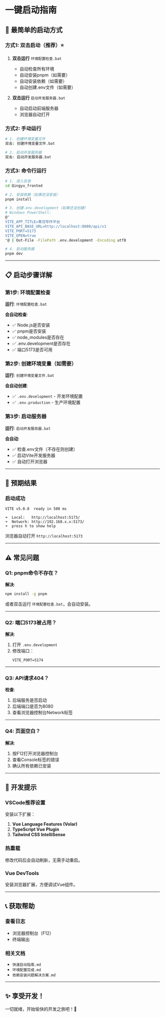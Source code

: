 # 一键启动指南

## 🚀 最简单的启动方式

### 方式1: 双击启动（推荐）⭐

1. **双击运行** `环境配置检查.bat`
   - 自动检查所有环境
   - 自动安装pnpm（如需要）
   - 自动安装依赖（如需要）
   - 自动创建.env文件（如需要）

2. **双击运行** `启动开发服务器.bat`
   - 自动启动前端服务器
   - 浏览器自动打开

### 方式2: 手动运行

```bash
# 1. 创建环境变量文件
双击: 创建环境变量文件.bat

# 2. 启动开发服务器
双击: 启动开发服务器.bat
```

### 方式3: 命令行运行

```bash
# 1. 进入目录
cd Qingyu_fronted

# 2. 安装依赖（如果还没安装）
pnpm install

# 3. 创建.env.development（如果还没创建）
# Windows PowerShell:
@"
VITE_APP_TITLE=青羽写作平台
VITE_API_BASE_URL=http://localhost:8080/api/v1
VITE_PORT=5173
VITE_OPEN=true
"@ | Out-File -FilePath .env.development -Encoding utf8

# 4. 启动服务器
pnpm dev
```

---

## 📋 启动步骤详解

### 第1步: 环境配置检查

**运行**: `环境配置检查.bat`

**会自动检查**:
- ✅ Node.js是否安装
- ✅ pnpm是否安装
- ✅ node_modules是否存在
- ✅ .env.development是否存在
- ✅ 端口5173是否可用

### 第2步: 创建环境变量（如需要）

**运行**: `创建环境变量文件.bat`

**会自动创建**:
- ✅ `.env.development` - 开发环境配置
- ✅ `.env.production` - 生产环境配置

### 第3步: 启动服务器

**运行**: `启动开发服务器.bat`

**会自动**:
- ✅ 检查.env文件（不存在则创建）
- ✅ 启动Vite开发服务器
- ✅ 自动打开浏览器

---

## 🎯 预期结果

### 启动成功

```
VITE v5.0.0  ready in 500 ms

➜  Local:   http://localhost:5173/
➜  Network: http://192.168.x.x:5173/
➜  press h to show help
```

浏览器自动打开 `http://localhost:5173`

---

## ⚠️ 常见问题

### Q1: pnpm命令不存在？

**解决**:
```bash
npm install -g pnpm
```

或者双击运行 `环境配置检查.bat`，会自动安装。

---

### Q2: 端口5173被占用？

**解决**:
1. 打开 `.env.development`
2. 修改端口：
   ```env
   VITE_PORT=5174
   ```

---

### Q3: API请求404？

**检查**:
1. 后端服务是否启动
2. 后端端口是否为8080
3. 查看浏览器控制台Network标签

---

### Q4: 页面空白？

**解决**:
1. 按F12打开浏览器控制台
2. 查看Console标签的错误
3. 确认所有依赖已安装

---

## 🎨 开发提示

### VSCode推荐设置

安装以下扩展：
1. **Vue Language Features (Volar)**
2. **TypeScript Vue Plugin**
3. **Tailwind CSS IntelliSense**

### 热重载

修改代码后会自动刷新，无需手动重启。

### Vue DevTools

安装浏览器扩展，方便调试Vue组件。

---

## 📞 获取帮助

### 查看日志
- 浏览器控制台（F12）
- 终端输出

### 相关文档
- `快速启动指南.md`
- `环境配置完成.md`
- `依赖安装问题解决方案.md`

---

## ✨ 享受开发！

一切就绪，开始愉快的开发之旅吧！🚀


